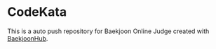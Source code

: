 # CodeKata
This is a auto push repository for Baekjoon Online Judge created with [BaekjoonHub](https://github.com/BaekjoonHub/BaekjoonHub).

